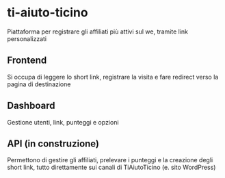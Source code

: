 # ti-aiuto-ticino
Piattaforma per registrare gli affiliati più attivi sul we, tramite link personalizzati
## Frontend
Si occupa di leggere lo short link, registrare la visita e fare redirect verso la pagina di destinazione
## Dashboard
Gestione utenti, link, punteggi e opzioni
## API (in construzione)
Permettono di gestire gli affiliati, prelevare i punteggi e la creazione degli short link, tutto direttamente sui canali di TiAiutoTicino (e. sito WordPress)
